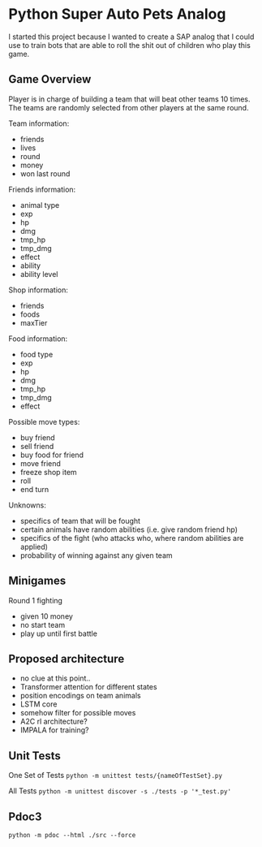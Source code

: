 # Python Super Auto Pets Analog

I started this project because I wanted to create a SAP analog that I could use to train bots that are able to roll the shit out of children who play this game.


## Game Overview

Player is in charge of building a team that will beat other teams 10 times. The teams are randomly selected from other players at the same round. 

Team information:
- friends
- lives
- round
- money
- won last round

Friends information:
- animal type
- exp
- hp
- dmg
- tmp_hp
- tmp_dmg
- effect
- ability
- ability level

Shop information:
- friends
- foods
- maxTier

Food information:
- food type
- exp
- hp
- dmg
- tmp_hp
- tmp_dmg
- effect

Possible move types:
- buy friend
- sell friend
- buy food for friend
- move friend
- freeze shop item
- roll
- end turn

Unknowns:
- specifics of team that will be fought
- certain animals have random abilities (i.e. give random friend hp)
- specifics of the fight (who attacks who, where random abilities are applied)
- probability of winning against any given team

## Minigames

Round 1 fighting
- given 10 money
- no start team
- play up until first battle

## Proposed architecture

- no clue at this point..
- Transformer attention for different states
- position encodings on team animals
- LSTM core
- somehow filter for possible moves
- A2C rl architecture?
- IMPALA for training?

## Unit Tests

One Set of Tests
`python -m unittest tests/{nameOfTestSet}.py`

All Tests
`python -m unittest discover -s ./tests -p '*_test.py'`

## Pdoc3

`python -m pdoc --html ./src --force`
